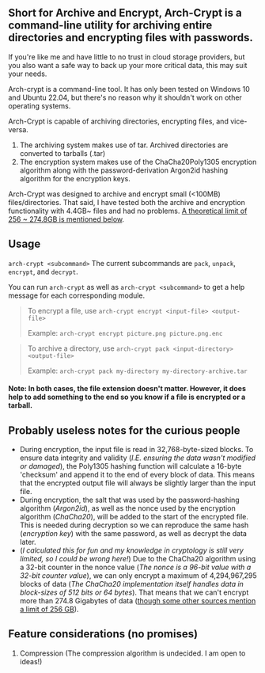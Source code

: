 ## Short for Archive and Encrypt, Arch-Crypt is a command-line utility for archiving entire directories and encrypting files with passwords.

If you're like me and have little to no trust in cloud storage providers, but you also want a safe way to back up your more critical data, this may suit your needs.

Arch-crypt is a command-line tool. It has only been tested on Windows 10 and Ubuntu 22.04, but there's no reason why it shouldn't work on other operating systems.

Arch-Crypt is capable of archiving directories, encrypting files, and vice-versa.
1. The archiving system makes use of tar. Archived directories are converted to tarballs (.tar)
2. The encryption system makes use of the ChaCha20Poly1305 encryption algorithm along with the password-derivation Argon2id hashing algorithm for the encryption keys.

Arch-Crypt was designed to archive and encrypt small (<100MB) files/directories. That said, I have tested both the archive and encryption functionality with 4.4GB~ files and had no problems. [A theoretical limit of 256 ~ 274.8GB is mentioned below](#probably-useless-notes-for-the-curious-people).



## Usage
`arch-crypt <subcommand>` The current subcommands are `pack`, `unpack`, `encrypt`, and `decrypt`.

You can run `arch-crypt` as well as `arch-crypt <subcommand>` to get a help message for each corresponding module.

>To encrypt a file, use `arch-crypt encrypt <input-file> <output-file>`
>  
> Example: `arch-crypt encrypt picture.png picture.png.enc`

>To archive a directory, use `arch-crypt pack <input-directory> <output-file>`
>  
> Example: `arch-crypt pack my-directory my-directory-archive.tar`

<h4>Note: In both cases, the file extension doesn't matter. However, it does help to add something to the end so you know if a file is encrypted or a tarball.</h4>

## Probably useless notes for the curious people
- During encryption, the input file is read in 32,768-byte-sized blocks. To ensure data integrity and validity (_I.E. ensuring the data wasn't modified or damaged_), the Poly1305 hashing function will calculate a 16-byte 'checksum' and append it to the end of every block of data. This means that the encrypted output file will always be slightly larger than the input file.
- During encryption, the salt that was used by the password-hashing algorithm (_Argon2id_), as well as the nonce used by the encryption algorithm (_ChaCha20_), will be added to the start of the encrypted file. This is needed during decryption so we can reproduce the same hash (_encryption key_) with the same password, as well as decrypt the data later.
- (_I calculated this for fun and my knowledge in cryptology is still very limited, so I could be wrong here!_) Due to the ChaCha20 algorithm using a 32-bit counter in the nonce value (_The nonce is a 96-bit value with a 32-bit counter value_), we can only encrypt a maximum of 4,294,967,295 blocks of data (_The ChaCha20 implementation itself handles data in block-sizes of 512 bits or 64 bytes_). That means that we can't encrypt more than 274.8 Gigabytes of data ([though some other sources mention a limit of 256 GB](https://doc.libsodium.org/advanced/stream_ciphers/chacha20)).

## Feature considerations (no promises)
1. Compression (The compression algorithm is undecided. I am open to ideas!)
